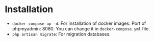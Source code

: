 # Installation

- `docker compose up -d`: For installation of docker images. Port of phpmyadmin: 8080. You can change it in `docker-compose.yml` file.
- `php artisan migrate`: For migration databases.
